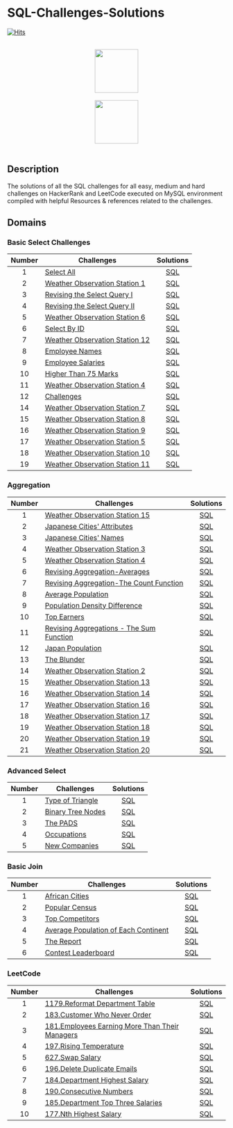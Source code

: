 # SQL-Challenges-Solutions
[![Hits](https://hits.seeyoufarm.com/api/count/incr/badge.svg?url=https%3A%2F%2Fgithub.com%2FDUChae&count_bg=%2379C83D&title_bg=%23555555&icon=&icon_color=%23E7E7E7&title=hits&edge_flat=false)](https://hits.seeyoufarm.com)

<p align="center">  
	<br>
	<a href="https://www.hackerrank.com/profile/sangdyjjang">
        <img height=100 src="https://hrcdn.net/community-frontend/assets/brand/logo-new-white-green-a5cb16e0ae.svg"> 
    </a>
    <br>
    <br>
    <a href="https://leetcode.com/u/duchae/"> <img height=100 src="https://upload.wikimedia.org/wikipedia/commons/1/19/LeetCode_logo_black.png"> </a> <br> <br>
</p>

## Description
The solutions of all the SQL challenges for all easy, medium and hard challenges on HackerRank and LeetCode executed on MySQL environment compiled with helpful Resources & references related to the challenges.


## Domains

### Basic Select Challenges

| Number | Challenges                                                                                                                       |                           Solutions                           |
| :----: | -------------------------------------------------------------------------------------------------------------------------------- | :-----------------------------------------------------------: |
|   1    | [Select All](https://www.hackerrank.com/challenges/select-all-sql/problem)                                                       |              [SQL](Basic%20Select/Select-All.md)              |
|   2    | [Weather Observation Station 1](https://www.hackerrank.com/challenges/weather-observation-station-1/problem)                     | [SQL](Basic%20Select/Weather%20Observation%20Station%201.md)  |
|   3    | [Revising the Select Query I](https://www.hackerrank.com/challenges/revising-the-select-query/problem)                           | [SQL](Basic%20Select/Revising%20The%20Select%20Query%20I.md)  |
|   4    | [Revising the Select Query II](https://www.hackerrank.com/challenges/revising-the-select-query-2/problem)                        | [SQL](Basic%20Select/Revising%20The%20Select%20Query%20II.md) |
|   5    | [Weather Observation Station 6](https://www.hackerrank.com/challenges/weather-observation-station-6/problem)                     | [SQL](Basic%20Select/Weather%20Observation%20Station%206.md)  |
|   6    | [Select By ID](https://www.hackerrank.com/challenges/select-by-id/problem)                                                       |           [SQL](Basic%20Select/Select%20By%20ID.md)           |
|   7    | [Weather Observation Station 12](https://www.hackerrank.com/challenges/weather-observation-station-12/problem)                   | [SQL](Basic%20Select/Weather%20Observation%20Station%2012.md) |
|   8    | [Employee Names](https://www.hackerrank.com/challenges/name-of-employees/problem)                                                |           [SQL](Basic%20Select/Employee%20Names.md)           |
|   9    | [Employee Salaries](https://www.hackerrank.com/challenges/salary-of-employees/problem)                                           |         [SQL](Basic%20Select/Employee%20Salaries.md)          |
|   10   | [Higher Than 75 Marks](https://www.hackerrank.com/challenges/more-than-75-marks/problem)                                         |      [SQL](Basic%20Select/Higher%20Than%2075%20Marks.md)      |
|   11   | [Weather Observation Station 4](https://www.hackerrank.com/challenges/weather-observation-station-4/)                            | [SQL](Basic%20Select/Weather%20Observation%20Station%204.md)  |
|   12   | [Challenges](https://www.hackerrank.com/challenges/challenges/problem?isFullScreen=true)                                         |               [SQL](Basic%20Join/Challenges.md)               |
|   14   | [Weather Observation Station 7](https://www.hackerrank.com/challenges/weather-observation-station-7/problem?isFullScreen=true)   |  [SQL](Basic%20Join/Weather%20Observation%20Station%207.md)   |
|   15   | [Weather Observation Station 8](https://www.hackerrank.com/challenges/weather-observation-station-8/problem?isFullScreen=true)   |  [SQL](Basic%20Join/Weather%20Observation%20Station%208.md)   |
|   16   | [Weather Observation Station 9](https://www.hackerrank.com/challenges/weather-observation-station-9/problem?isFullScreen=true)   |  [SQL](Basic%20Join/Weather%20Observation%20Station%209.md)   |
|   17   | [Weather Observation Station 5](https://www.hackerrank.com/challenges/weather-observation-station-5/problem?isFullScreen=true)   |  [SQL](Basic%20Join/Weather%20Observation%20Station%205.md)   |
|   18   | [Weather Observation Station 10](https://www.hackerrank.com/challenges/weather-observation-station-10/problem?isFullScreen=true) |  [SQL](Basic%20Join/Weather%20Observation%20Station%2010.md)  |
|   19   | [Weather Observation Station 11](https://www.hackerrank.com/challenges/weather-observation-station-11/problem?isFullScreen=true) |  [SQL](Basic%20Join/Weather%20Observation%20Station%2011.md)  |



### Aggregation

| Number | Challenges                                                                                                                            |                               Solutions                               |
| :----: | ------------------------------------------------------------------------------------------------------------------------------------- | :-------------------------------------------------------------------: |
|   1    | [Weather Observation Station 15](https://www.hackerrank.com/challenges/weather-observation-station-15/problem)                        |      [SQL](Aggregation/Weather%20Observation%20Station%2015.md)       |
|   2    | [Japanese Cities' Attributes](https://www.hackerrank.com/challenges/japanese-cities-attributes/problem)                               |         [SQL](Aggregation/Japanese%20Cities'%20Attributes.md)         |
|   3    | [Japanese Cities' Names](https://www.hackerrank.com/challenges/japanese-cities-name/problem)                                          |           [SQL](Aggregation/Japanese%20Cities'%20Names.md)            |
|   4    | [Weather Observation Station 3](https://www.hackerrank.com/challenges/weather-observation-station-3/problem)                          |       [SQL](Aggregation/Weather%20Observation%20Station%203.md)       |
|   5    | [Weather Observation Station 4](https://www.hackerrank.com/challenges/weather-observation-station-4/problem)                          |       [SQL](Aggregation/Weather%20Observation%20Station%204.md)       |
|   6    | [Revising Aggregation-Averages](https://www.hackerrank.com/challenges/revising-aggregations-the-average-function/problem)             |         [SQL](Aggregation/Revising%20Aggregation-Averages.md)         |
|   7    | [Revising Aggregation-The Count Function](https://www.hackerrank.com/challenges/revising-aggregations-the-count-function/problem)     |  [SQL](Aggregation/Revising%20Aggregation-The%20Count%20Function.md)  |
|   8    | [Average Population](https://www.hackerrank.com/challenges/average-population/problem)                                                |              [SQL](Aggregation/Average%20Population.md)               |
|   9    | [Population Density Difference](https://www.hackerrank.com/challenges/population-density-difference/problem)                          |         [SQL](Aggregation/Popular%20Density%20Difference.md)          |
|   10   | [Top Earners](https://www.hackerrank.com/challenges/earnings-of-employees/problem)                                                    |                  [SQL](Aggregation/Top%20Earners.md)                  |
|   11   | [Revising Aggregations - The Sum Function](https://www.hackerrank.com/challenges/revising-aggregations-sum/problem?isFullScreen=true) | [SQL](Aggregation/Revising%20Aggregations%20-The%20Sum%20Function.md) |
|   12   | [Japan Population](https://www.hackerrank.com/challenges/japan-population/problem?isFullScreen=true)                                  |               [SQL](Aggregation/Japan%20Population.md)                |
|   13   | [The Blunder](https://www.hackerrank.com/challenges/the-blunder/problem?isFullScreen=true)                                            |                  [SQL](Aggregation/The%20Blunder.md)                  |
|   14   | [Weather Observation Station 2](https://www.hackerrank.com/challenges/weather-observation-station-2/problem?isFullScreen=true)        |       [SQL](Aggregation/Weather%20Observation%20Station%202.md)       |
|   15   | [Weather Observation Station 13](https://www.hackerrank.com/challenges/weather-observation-station-13/problem?isFullScreen=true)      |      [SQL](Aggregation/Weather%20Observation%20Station%2013.md)       |
|   16   | [Weather Observation Station 14](https://www.hackerrank.com/challenges/weather-observation-station-14/problem?isFullScreen=true)      |      [SQL](Aggregation/Weather%20Observation%20Station%2014.md)       |
|   17   | [Weather Observation Station 16](https://www.hackerrank.com/challenges/weather-observation-station-16/problem?isFullScreen=true)      |      [SQL](Aggregation/Weather%20Observation%20Station%2016.md)       |
|   18   | [Weather Observation Station 17](https://www.hackerrank.com/challenges/weather-observation-station-17/problem?isFullScreen=true)      |      [SQL](Aggregation/Weather%20Observation%20Station%2017.md)       |
|   19   | [Weather Observation Station 18](https://www.hackerrank.com/challenges/weather-observation-station-18/problem?isFullScreen=true)      |      [SQL](Aggregation/Weather%20Observation%20Station%2018.md)       |
|   20   | [Weather Observation Station 19](https://www.hackerrank.com/challenges/weather-observation-station-19/problem?isFullScreen=true)      |      [SQL](Aggregation/Weather%20Observation%20Station%2019.md)       |
|   21   | [Weather Observation Station 20](https://www.hackerrank.com/challenges/weather-observation-station-20/problem?isFullScreen=true)      |      [SQL](Aggregation/Weather%20Observation%20Station%2020.md)       |

### Advanced Select
| Number | Challenges                                                                                                |                     Solutions                     |
| :----: | --------------------------------------------------------------------------------------------------------- | :-----------------------------------------------: |
|   1    | [Type of Triangle](https://www.hackerrank.com/challenges/what-type-of-triangle/problem)                   | [SQL](Advanced%20Select/Type%20of%20Triangle.md)  |
|   2    | [Binary Tree Nodes](https://www.hackerrank.com/challenges/binary-search-tree-1/problem?isFullScreen=true) | [SQL](Advanced%20Select/Binary%20Tree%20Nodes.md) |
|   3    | [The PADS](https://www.hackerrank.com/challenges/the-pads/problem?isFullScreen=true)                      |      [SQL](Advanced%20Select/The%20PADS.md)       |
|   4    | [Occupations](https://www.hackerrank.com/challenges/occupations/problem?isFullScreen=true)                |      [SQL](Advanced%20Select/Occupations.md)      |
|   5    | [New Companies](https://www.hackerrank.com/challenges/the-company/problem?isFullScreen=true)              |    [SQL](Advanced%20Select/New%20Companies.md)    |



### Basic Join

| Number | Challenges                                                                                                                 |                              Solutions                              |
| :----: | -------------------------------------------------------------------------------------------------------------------------- | :-----------------------------------------------------------------: |
|   1    | [African Cities](https://www.hackerrank.com/challenges/african-cities/problem)                                             |               [SQL](Basic%20Join/African%20Cities.md)               |
|   2    | [Popular Census](https://www.hackerrank.com/challenges/asian-population/problem)                                           |               [SQL](Basic%20Join/Popular%20Census.md)               |
|   3    | [Top Competitors](https://www.hackerrank.com/challenges/full-score/problem?isFullScreen=true)                              |              [SQL](Basic%20Join/Top%20Competitors.md)               |
|   4    | [Average Population of Each Continent](https://www.hackerrank.com/challenges/average-population-of-each-continent/problem) | [SQL](Basic%20Join/Average%20Population%20of%20Each%20Continent.md) |
|   5    | [The Report](https://www.hackerrank.com/challenges/the-report/problem?isFullScreen=true)                                   |                 [SQL](Basic%20Join/The%20Report.md)                 |
|   6    | [Contest Leaderboard](https://www.hackerrank.com/challenges/contest-leaderboard/problem?isFullScreen=true)                 |            [SQL](Basic%20Join/Contest%20Leaderboard.md)             |


### LeetCode

| Number | Challenges                                                                                                                              |                                Solutions                                |
| :----: | --------------------------------------------------------------------------------------------------------------------------------------- | :---------------------------------------------------------------------: |
|   1    | [1179.Reformat Department Table](https://leetcode.com/problems/reformat-department-table/description/)                                  |            [SQL](LeetCode/Reformat%20Department%20Table.md)             |
|   2    | [183.Customer Who Never Order](https://leetcode.com/problems/customers-who-never-order/description/)                                    |            [SQL](LeetCode/Customer%20Who%20Never%20Order.md)            |
|   3    | [181.Employees Earning More Than Their Managers](https://leetcode.com/problems/employees-earning-more-than-their-managers/description/) | [SQL](LeetCode/Employees%20Earning%20More%20Than%20Their%20Managers.md) |
|   4    | [197.Rising Temperature](https://leetcode.com/problems/rising-temperature/description/)                                                 |                 [SQL](LeetCode/Rising%20Temperature.md)                 |
|   5    | [627.Swap Salary](https://leetcode.com/problems/swap-salary/description/)                                                               |                    [SQL](LeetCode/Swap%20Salary.md)                     |
|   6    | [196.Delete Duplicate Emails](https://leetcode.com/problems/delete-duplicate-emails/description/)                                       |             [SQL](LeetCode/Delete%20Duplicate%20Emails.md)              |
|   7    | [184.Department Highest Salary](https://leetcode.com/problems/department-highest-salary/description/)                                   |            [SQL](LeetCode/Department%20Highest%20Salary.md)             |
|   8    | [190.Consecutive Numbers](https://leetcode.com/problems/consecutive-numbers/description/)                                               |                [SQL](LeetCode/Consecutive%20Numbers.md)                 |
|   9    | [185.Department Top Three Salaries](https://leetcode.com/problems/department-top-three-salaries/description/)                           |         [SQL](LeetCode/Department%20Top%20Three%20Salaries.md)          |
|   10   | [177.Nth Highest Salary](https://leetcode.com/problems/nth-highest-salary/description/)                                                 |                [SQL](LeetCode/Nth%20Highest%20Salary.md)                |
